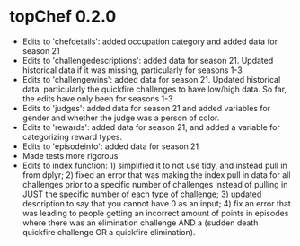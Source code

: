 # topChef 0.2.0

* Edits to 'chefdetails': added occupation category and added data for 
season 21
* Edits to 'challengedescriptions': added data for season 21. Updated historical
data if it was missing, particularly for seasons 1-3
* Edits to 'challengewins': added data for season 21. Updated historical
data, particularly the quickfire challenges to have low/high data. So far, the
edits have only been for seasons 1-3
* Edits to 'judges': added data for season 21 and added variables for gender and 
whether the judge was a person of color. 
* Edits to 'rewards': added data for season 21, and added a variable for 
categorizing reward types.
* Edits to 'episodeinfo': added data for season 21
* Made tests more rigorous
* Edits to index function: 1) simplified it to not use tidy, and instead pull in
from dplyr; 2) fixed an error that was making the index pull in data for all 
challenges prior to a specific number of challenges instead of pulling in JUST 
the specific number of each type of challenge; 3) updated description to say 
that you cannot have 0 as an input; 4) fix an error that was leading to people 
getting an incorrect amount of points in episodes where there was an elimination
challenge AND a (sudden death quickfire challenge OR a quickfire elimination).

